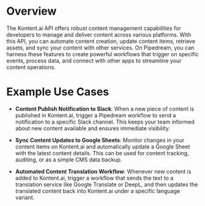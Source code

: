 # Overview

The Kontent.ai API offers robust content management capabilities for developers to manage and deliver content across various platforms. With this API, you can automate content creation, update content items, retrieve assets, and sync your content with other services. On Pipedream, you can harness these features to create powerful workflows that trigger on specific events, process data, and connect with other apps to streamline your content operations.

# Example Use Cases

- **Content Publish Notification to Slack**: When a new piece of content is published in Kontent.ai, trigger a Pipedream workflow to send a notification to a specific Slack channel. This keeps your team informed about new content available and ensures immediate visibility.

- **Sync Content Updates to Google Sheets**: Monitor changes in your content items on Kontent.ai and automatically update a Google Sheet with the latest content details. This can be used for content tracking, auditing, or as a simple CMS data backup.

- **Automated Content Translation Workflow**: Whenever new content is added to Kontent.ai, trigger a workflow that sends the text to a translation service like Google Translate or DeepL, and then updates the translated content back into Kontent.ai under a specific language variant.
